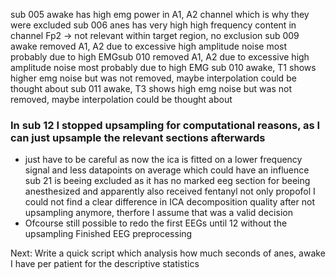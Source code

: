 sub 005 awake has high emg power in A1, A2 channel which is why they were excluded
sub 006 anes has very high high frequency content in channel Fp2 -> not relevant within target region, no exclusion
sub 009 awake removed A1, A2 due to excessive high amplitude noise most probably due to high EMGsub 010 removed A1, A2 due to excessive high amplitude noise most probably due to high EMG
sub 010 awake, T1 shows higher emg noise but was not removed, maybe interpolation could be thought about
sub 011 awake, T3 shows high emg noise but was not removed, maybe interpolation could be thought about
### In sub 12 I stopped upsampling for computational reasons, as I can just upsample the relevant sections afterwards
- just have to be careful as now the ica is fitted on a lower frequency signal and less datapoints on average which could have an influence
sub 21 is beeing excluded as it has no marked eeg section for beeing anesthesized and apparently also received fentanyl not only propofol
I could not find a clear difference in ICA decomposition quality after not upsampling anymore, therfore I assume that was a valid decision
- Ofcourse still possible to redo the first EEGs until 12 without the upsampling
Finished EEG preprocessing

Next: Write a quick script which analysis how much seconds of anes, awake I have per patient for the descriptive statistics